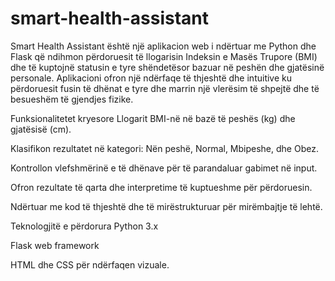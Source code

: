 # smart-health-assistant
Smart Health Assistant është një aplikacion web i ndërtuar me Python dhe Flask që ndihmon përdoruesit të llogarisin Indeksin e Masës Trupore (BMI) dhe të kuptojnë statusin e tyre shëndetësor bazuar në peshën dhe gjatësinë personale. Aplikacioni ofron një ndërfaqe të thjeshtë dhe intuitive ku përdoruesit fusin të dhënat e tyre dhe marrin një vlerësim të shpejtë dhe të besueshëm të gjendjes fizike.

Funksionalitetet kryesore
Llogarit BMI-në në bazë të peshës (kg) dhe gjatësisë (cm).

Klasifikon rezultatet në kategori: Nën peshë, Normal, Mbipeshe, dhe Obez.

Kontrollon vlefshmërinë e të dhënave për të parandaluar gabimet në input.

Ofron rezultate të qarta dhe interpretime të kuptueshme për përdoruesin.

Ndërtuar me kod të thjeshtë dhe të mirëstrukturuar për mirëmbajtje të lehtë.

Teknologjitë e përdorura
Python 3.x

Flask web framework

HTML dhe CSS për ndërfaqen vizuale.
